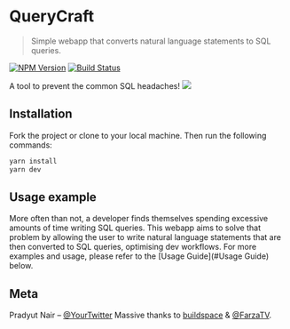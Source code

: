 # QueryCraft
> Simple webapp that converts natural language statements to SQL queries.

[![NPM Version][npm-image]][npm-url]
[![Build Status][travis-image]][travis-url]

A tool to prevent the common SQL headaches!
![](header.png)

## Installation
Fork the project or clone to your local machine. Then run the following commands:
```sh
yarn install 
yarn dev
```


## Usage example

More often than not, a developer finds themselves spending excessive amounts of time writing SQL queries. This webapp aims to solve that problem by allowing the user to write natural language statements that are then converted to SQL queries, optimising dev workflows.
For more examples and usage, please refer to the [Usage Guide](#Usage Guide) below.



## Meta

Pradyut Nair – [@YourTwitter](https://twitter.com/dbader_org) 
Massive thanks to [buildspace](https://buildspace.so/) & [@FarzaTV](https://twitter.com/FarzaTV). 




<!-- Markdown link & img dfn's -->
[npm-image]: https://img.shields.io/npm/v/datadog-metrics.svg?style=flat-square
[npm-url]: https://npmjs.org/package/datadog-metrics
[npm-downloads]: https://img.shields.io/npm/dm/datadog-metrics.svg?style=flat-square
[travis-image]: https://img.shields.io/travis/dbader/node-datadog-metrics/master.svg?style=flat-square
[travis-url]: https://travis-ci.org/dbader/node-datadog-metrics
[wiki]: https://github.com/yourname/yourproject/wiki
